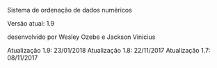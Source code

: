

Sistema de ordenação de dados numéricos 

Versão atual: 1.9

desenvolvido por Wesley Ozebe e Jackson Vinicius

Atualização 1.9: 23/01/2018
Atualização 1.8: 22/11/2017
Atualização 1.7: 08/11/2017





